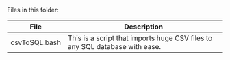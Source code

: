 Files in this folder:

| File          | Description |
| ------------- | ----------- |
| csvToSQL.bash | This is a script that imports huge CSV files to any SQL database with ease. |

